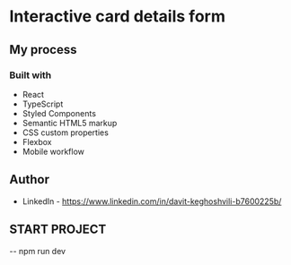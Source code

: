 # Interactive card details form




## My process

### Built with

- React
- TypeScript
- Styled Components
- Semantic HTML5 markup
- CSS custom properties
- Flexbox
- Mobile workflow



## Author

- LinkedIn - https://www.linkedin.com/in/davit-keghoshvili-b7600225b/


## START PROJECT
--   npm run dev